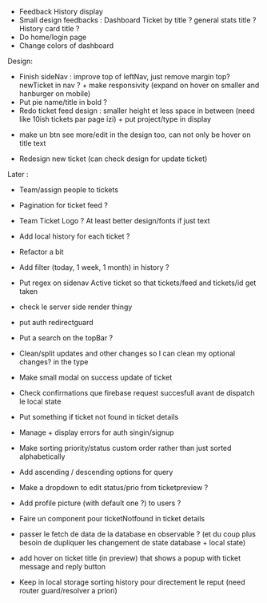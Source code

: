 - Feedback History display
- Small design feedbacks : Dashboard Ticket by title ? general stats title ? History card title ?
- Do home/login page
- Change colors of dashboard


Design:
- Finish sideNav : improve top of leftNav, just remove margin top? newTicket in nav ? + make responsivity (expand on hover on smaller and hanburger on mobile)
- Put pie name/title in bold ?
- Redo ticket feed design : smaller height et less space in between (need like 10ish tickets par page izi) + put project/type in display
+ make un btn see more/edit in the design too, can not only be hover on title text
- Redesign new ticket (can check design for update ticket)

Later :
- Team/assign people to tickets
- Pagination for ticket feed ?
- Team Ticket Logo ? At least better design/fonts if just text
- Add local history for each ticket ?
- Refactor a bit
- Add filter (today, 1 week, 1 month) in history ?
- Put regex on sidenav Active ticket so that tickets/feed and tickets/id get taken
- check le server side render thingy
- put auth redirectguard
- Put a search on the topBar ?
- Clean/split updates and other changes so I can clean my optional changes? in the type
- Make small modal on success update of ticket
- Check confirmations que firebase request succesfull avant de dispatch le local state

- Put something if ticket not found in ticket details
- Manage + display errors for auth singin/signup
- Make sorting priority/status custom order rather than just sorted alphabetically
- Add ascending / descending options for query
- Make a dropdown to edit status/prio from ticketpreview ?
- Add profile picture (with default one ?) to users ?
- Faire un component pour ticketNotfound in ticket details
- passer le fetch de data de la database en observable ? (et du coup plus besoin de dupliquer les changement de state database + local state)
- add hover on ticket title (in preview) that shows a popup with ticket message and reply button

- Keep in local storage sorting history pour directement le reput (need router guard/resolver a priori)